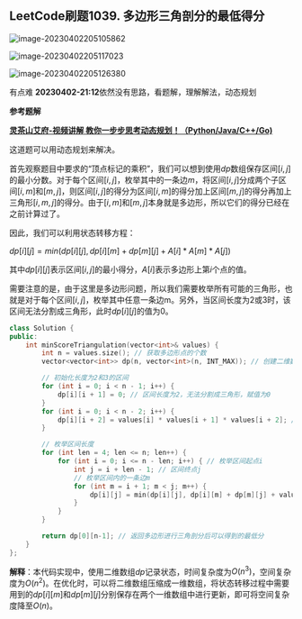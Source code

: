 ## LeetCode刷题1039. 多边形三角剖分的最低得分

![image-20230402205105862](https://blog-1304436410.cos.ap-beijing.myqcloud.com/leetcode/202304022051935.png)

![image-20230402205117023](https://blog-1304436410.cos.ap-beijing.myqcloud.com/leetcode/202304022051075.png)

![image-20230402205126380](https://blog-1304436410.cos.ap-beijing.myqcloud.com/leetcode/202304022051413.png)



有点难 **20230402-21:12**依然没有思路，看题解，理解解法，动态规划

**参考题解**

**[灵茶山艾府-视频讲解  教你一步步思考动态规划！（Python/Java/C++/Go)](https://leetcode.cn/problems/minimum-score-triangulation-of-polygon/solution/shi-pin-jiao-ni-yi-bu-bu-si-kao-dong-tai-aty6/)**

这道题可以用动态规划来解决。

首先观察题目中要求的“顶点标记的乘积”，我们可以想到使用$dp$数组保存区间$[i,j]$的最小分数。对于每个区间$[i,j]$，枚举其中的一条边$m$，将区间$[i,j]$分成两个子区间$[i,m]$和$[m,j]$，则区间$[i,j]$的得分为区间$[i,m]$的得分加上区间$[m,j]$的得分再加上三角形$[i,m,j]$的得分。由于$[i,m]$和$[m,j]$本身就是多边形，所以它们的得分已经在之前计算过了。

因此，我们可以利用状态转移方程：

$dp[i][j]=min(dp[i][j], dp[i][m]+dp[m][j]+A[i]*A[m]*A[j])$

其中$dp[i][j]$表示区间$[i,j]$的最小得分，$A[i]$表示多边形上第$i$个点的值。

需要注意的是，由于这里是多边形问题，所以我们需要枚举所有可能的三角形，也就是对于每个区间$[i,j]$，枚举其中任意一条边m。另外，当区间长度为2或3时，该区间无法分割成三角形，此时$dp[i][j]$的值为0。



```C++
class Solution {
public:
    int minScoreTriangulation(vector<int>& values) {
        int n = values.size(); // 获取多边形点的个数
        vector<vector<int>> dp(n, vector<int>(n, INT_MAX)); // 创建二维数组dp，dp[i][j]表示区间[i,j]的最小得分。初始值设为INT_MAX

        // 初始化长度为2和3的区间
        for (int i = 0; i < n - 1; i++) {
            dp[i][i + 1] = 0; // 区间长度为2，无法分割成三角形，赋值为0
        }
        for (int i = 0; i < n - 2; i++) {
            dp[i][i + 2] = values[i] * values[i + 1] * values[i + 2]; // 区间长度为3，只有一种分割方法，即(i,i+1,i+2)，赋值为对应三角形的得分
        }

        // 枚举区间长度
        for (int len = 4; len <= n; len++) {
            for (int i = 0; i <= n - len; i++) { // 枚举区间起点i
                int j = i + len - 1; // 区间终点j
                // 枚举区间内的一条边m
                for (int m = i + 1; m < j; m++) {
                    dp[i][j] = min(dp[i][j], dp[i][m] + dp[m][j] + values[i] * values[m] * values[j]); // 根据状态转移方程更新dp[i][j]的值
                }
            }
        }

        return dp[0][n-1]; // 返回多边形进行三角剖分后可以得到的最低分
    }
};

```

**解释**：本代码实现中，使用二维数组$dp$记录状态，时间复杂度为$O(n^3)$，空间复杂度为$O(n^2)$。在优化时，可以将二维数组压缩成一维数组，将状态转移过程中需要用到的$dp[i][m]$和$dp[m][j]$分别保存在两个一维数组中进行更新，即可将空间复杂度降至$O(n)$。